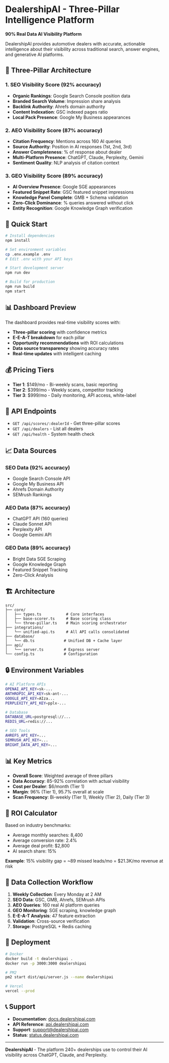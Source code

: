 # DealershipAI - Three-Pillar Intelligence Platform

**90% Real Data AI Visibility Platform**

DealershipAI provides automotive dealers with accurate, actionable intelligence about their visibility across traditional search, answer engines, and generative AI platforms.

## 🎯 Three-Pillar Architecture

### 1. SEO Visibility Score (92% accuracy)
- **Organic Rankings**: Google Search Console position data
- **Branded Search Volume**: Impression share analysis
- **Backlink Authority**: Ahrefs domain authority
- **Content Indexation**: GSC indexed pages ratio
- **Local Pack Presence**: Google My Business appearances

### 2. AEO Visibility Score (87% accuracy)
- **Citation Frequency**: Mentions across 160 AI queries
- **Source Authority**: Position in AI responses (1st, 2nd, 3rd)
- **Answer Completeness**: % of response about dealer
- **Multi-Platform Presence**: ChatGPT, Claude, Perplexity, Gemini
- **Sentiment Quality**: NLP analysis of citation context

### 3. GEO Visibility Score (89% accuracy)
- **AI Overview Presence**: Google SGE appearances
- **Featured Snippet Rate**: GSC featured snippet impressions
- **Knowledge Panel Complete**: GMB + Schema validation
- **Zero-Click Dominance**: % queries answered without click
- **Entity Recognition**: Google Knowledge Graph verification

## 🚀 Quick Start

```bash
# Install dependencies
npm install

# Set environment variables
cp .env.example .env
# Edit .env with your API keys

# Start development server
npm run dev

# Build for production
npm run build
npm start
```

## 📊 Dashboard Preview

The dashboard provides real-time visibility scores with:

- **Three-pillar scoring** with confidence metrics
- **E-E-A-T breakdown** for each pillar
- **Opportunity recommendations** with ROI calculations
- **Data source transparency** showing accuracy rates
- **Real-time updates** with intelligent caching

## 💰 Pricing Tiers

- **Tier 1**: $149/mo - Bi-weekly scans, basic reporting
- **Tier 2**: $399/mo - Weekly scans, competitor tracking
- **Tier 3**: $999/mo - Daily monitoring, API access, white-label

## 🔧 API Endpoints

- `GET /api/scores/:dealerId` - Get three-pillar scores
- `GET /api/dealers` - List all dealers
- `GET /api/health` - System health check

## 📈 Data Sources

### SEO Data (92% accuracy)
- Google Search Console API
- Google My Business API
- Ahrefs Domain Authority
- SEMrush Rankings

### AEO Data (87% accuracy)
- ChatGPT API (160 queries)
- Claude Sonnet API
- Perplexity API
- Google Gemini API

### GEO Data (89% accuracy)
- Bright Data SGE Scraping
- Google Knowledge Graph
- Featured Snippet Tracking
- Zero-Click Analysis

## 🏗️ Architecture

```
src/
├── core/
│   ├── types.ts           # Core interfaces
│   ├── base-scorer.ts     # Base scoring class
│   └── three-pillar.ts    # Main scoring orchestrator
├── integrations/
│   └── unified-api.ts     # All API calls consolidated
├── database/
│   └── db.ts             # Unified DB + Cache layer
├── api/
│   └── server.ts         # Express server
└── config.ts             # Configuration
```

## 🔒 Environment Variables

```bash
# AI Platform APIs
OPENAI_API_KEY=sk-...
ANTHROPIC_API_KEY=sk-ant-...
GOOGLE_API_KEY=AIza...
PERPLEXITY_API_KEY=pplx-...

# Database
DATABASE_URL=postgresql://...
REDIS_URL=redis://...

# SEO Tools
AHREFS_API_KEY=...
SEMRUSH_API_KEY=...
BRIGHT_DATA_API_KEY=...
```

## 📊 Key Metrics

- **Overall Score**: Weighted average of three pillars
- **Data Accuracy**: 85-92% correlation with actual visibility
- **Cost per Dealer**: $6/month (Tier 1)
- **Margin**: 96% (Tier 1), 95.7% overall at scale
- **Scan Frequency**: Bi-weekly (Tier 1), Weekly (Tier 2), Daily (Tier 3)

## 🎯 ROI Calculator

Based on industry benchmarks:
- Average monthly searches: 8,400
- Average conversion rate: 2.4%
- Average deal profit: $2,800
- AI search share: 15%

**Example**: 15% visibility gap = ~89 missed leads/mo = $21.3K/mo revenue at risk

## 🔄 Data Collection Workflow

1. **Weekly Collection**: Every Monday at 2 AM
2. **SEO Data**: GSC, GMB, Ahrefs, SEMrush APIs
3. **AEO Queries**: 160 real AI platform queries
4. **GEO Monitoring**: SGE scraping, knowledge graph
5. **E-E-A-T Analysis**: 47 feature extraction
6. **Validation**: Cross-source verification
7. **Storage**: PostgreSQL + Redis caching

## 🚀 Deployment

```bash
# Docker
docker build -t dealershipai .
docker run -p 3000:3000 dealershipai

# PM2
pm2 start dist/api/server.js --name dealershipai

# Vercel
vercel --prod
```

## 📞 Support

- **Documentation**: [docs.dealershipai.com](https://docs.dealershipai.com)
- **API Reference**: [api.dealershipai.com](https://api.dealershipai.com)
- **Support**: support@dealershipai.com
- **Status**: [status.dealershipai.com](https://status.dealershipai.com)

---

**DealershipAI** - The platform 240+ dealerships use to control their AI visibility across ChatGPT, Claude, and Perplexity.
